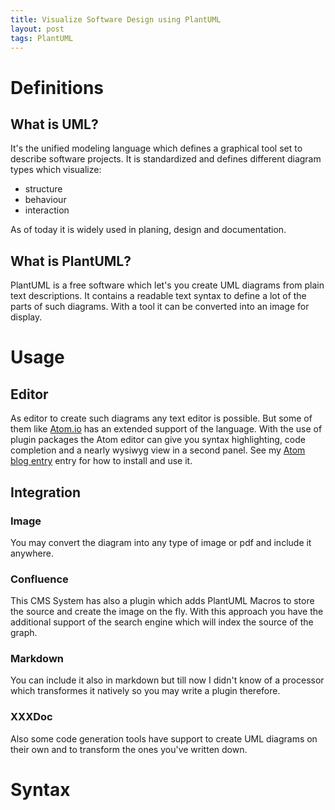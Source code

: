 ```yaml
---
title: Visualize Software Design using PlantUML
layout: post
tags: PlantUML
---
```


Definitions
==============================================================================


What is UML?
------------------------------------------------------------------------------
It's the unified modeling language which defines a graphical tool set to describe
software projects. It is standardized and defines different diagram types which
visualize:
- structure
- behaviour
- interaction

As of today it is widely used in planing, design and documentation.


What is PlantUML?
------------------------------------------------------------------------------
PlantUML is a free software which let's you create UML diagrams from plain text
descriptions. It contains a readable text syntax to define a lot of the parts
of such diagrams. With a tool it can be converted into an image for display.


Usage
==============================================================================

Editor
------------------------------------------------------------------------------
As editor to create such diagrams any text editor is possible. But some of them
like [Atom.io](http://atom.io) has an extended support of the language. With the
use of plugin packages the Atom editor can give you syntax highlighting, code
completion and a nearly wysiwyg view in a second panel. See my
[Atom blog entry](2016-01-23-atom.html) entry for how to install and use it.


Integration
------------------------------------------------------------------------------

### Image
You may convert the diagram into any type of image or pdf and include it anywhere.

### Confluence
This CMS System has also a plugin which adds PlantUML Macros to store the source
and create the image on the fly. With this approach you have the additional
support of the search engine which will index the source of the graph.

### Markdown
You can include it also in markdown but till now I didn't know of a processor
which transformes it natively so you may write a plugin therefore.

### XXXDoc
Also some code generation tools have support to create UML diagrams on their own
and to transform the ones you've written down.


Syntax
==============================================================================
